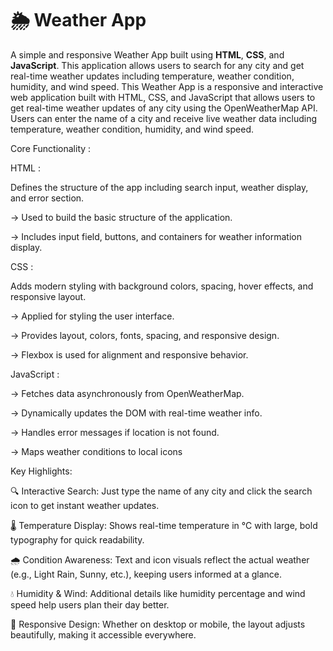# 🌦️ Weather App
A simple and responsive Weather App built using **HTML**, **CSS**, and **JavaScript**. This application allows users to search for any city and get real-time weather updates including temperature, weather condition, humidity, and wind speed.
This Weather App is a responsive and interactive web application built with HTML, CSS, and JavaScript that allows users to get real-time weather updates of any city using the OpenWeatherMap API. Users can enter the name of a city and receive live weather data including temperature, weather condition, humidity, and wind speed.

Core Functionality :

HTML : 

Defines the structure of the app including search input, weather display, and error section.

-> Used to build the basic structure of the application.

-> Includes input field, buttons, and containers for weather information display.

CSS : 

Adds modern styling with background colors, spacing, hover effects, and responsive layout.

-> Applied for styling the user interface.

-> Provides layout, colors, fonts, spacing, and responsive design.

-> Flexbox is used for alignment and responsive behavior.

JavaScript :

-> Fetches data asynchronously from OpenWeatherMap.

-> Dynamically updates the DOM with real-time weather info.

-> Handles error messages if location is not found.

-> Maps weather conditions to local icons

Key Highlights:

🔍 Interactive Search: Just type the name of any city and click the search icon to get instant weather updates.

🌡️ Temperature Display: Shows real-time temperature in °C with large, bold typography for quick readability.

🌧️ Condition Awareness: Text and icon visuals reflect the actual weather (e.g., Light Rain, Sunny, etc.), keeping users informed at a glance.

💧 Humidity & Wind: Additional details like humidity percentage and wind speed help users plan their day better.

📱 Responsive Design: Whether on desktop or mobile, the layout adjusts beautifully, making it accessible everywhere.
